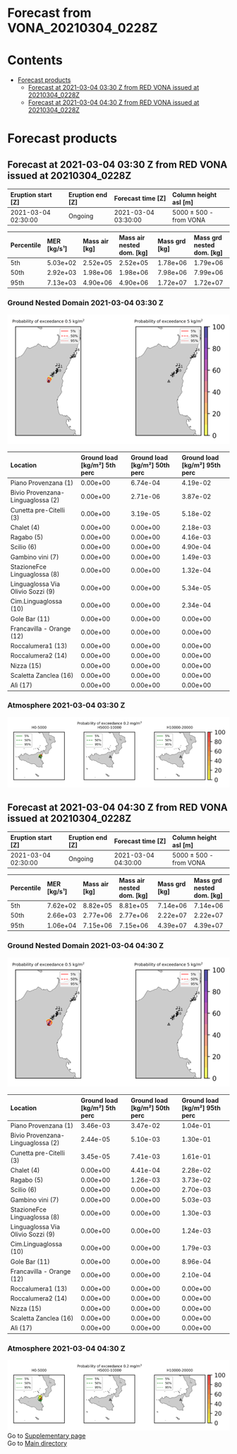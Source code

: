 
Forecast from VONA_20210304_0228Z
=================================

Contents
========

* [Forecast products](#forecast-products)
	* [Forecast at 2021-03-04 03:30 Z from RED VONA issued at 20210304_0228Z](#forecast-at-2021-03-04-0330-z-from-red-vona-issued-at-20210304_0228z)
	* [Forecast at 2021-03-04 04:30 Z from RED VONA issued at 20210304_0228Z](#forecast-at-2021-03-04-0430-z-from-red-vona-issued-at-20210304_0228z)

# Forecast products

## Forecast at 2021-03-04 03:30 Z from RED VONA issued at 20210304_0228Z
  

|Eruption start [Z]|Eruption end [Z]|Forecast time [Z]|Column height asl [m]|
| :--- | :--- | :--- | :--- |
|2021-03-04 02:30:00|Ongoing|2021-03-04 03:30:00|5000 ± 500 - from VONA|
  
  

|Percentile|MER [kg/s¹]|Mass air [kg]|Mass air nested dom. [kg]|Mass grd [kg]|Mass grd nested dom. [kg]|
| :--- | :--- | :--- | :--- | :--- | :--- |
|5th|5.03e+02|2.52e+05|2.52e+05|1.78e+06|1.79e+06|
|50th|2.92e+03|1.98e+06|1.98e+06|7.98e+06|7.99e+06|
|95th|7.13e+03|4.90e+06|4.90e+06|1.72e+07|1.72e+07|
  

### Ground Nested Domain 2021-03-04 03:30 Z
  
![](./figures/probability_grd_2021_03_04_0330_grid_1_1.png)  
  
  
  
  
  
  
  
  
  
  
  
  
  
  
  
  

|Location|Ground load [kg/m²] 5th perc|Ground load [kg/m²] 50th perc|Ground load [kg/m²] 95th perc|
| :--- | :--- | :--- | :--- |
|Piano Provenzana (1)|0.00e+00|6.74e-04|4.19e-02|
|Bivio Provenzana-Linguaglossa (2)|0.00e+00|2.71e-06|3.87e-02|
|Cunetta pre-Citelli (3)|0.00e+00|3.19e-05|5.18e-02|
|Chalet (4)|0.00e+00|0.00e+00|2.18e-03|
|Ragabo (5)|0.00e+00|0.00e+00|4.16e-03|
|Scilio (6)|0.00e+00|0.00e+00|4.90e-04|
|Gambino vini (7)|0.00e+00|0.00e+00|1.49e-03|
|StazioneFce Linguaglossa (8)|0.00e+00|0.00e+00|1.32e-04|
|Linguaglossa Via Olivio Sozzi (9)|0.00e+00|0.00e+00|5.34e-05|
|Cim.Linguaglossa (10)|0.00e+00|0.00e+00|2.34e-04|
|Gole Bar (11)|0.00e+00|0.00e+00|0.00e+00|
|Francavilla - Orange (12)|0.00e+00|0.00e+00|0.00e+00|
|Roccalumera1 (13)|0.00e+00|0.00e+00|0.00e+00|
|Roccalumera2 (14)|0.00e+00|0.00e+00|0.00e+00|
|Nizza (15)|0.00e+00|0.00e+00|0.00e+00|
|Scaletta Zanclea (16)|0.00e+00|0.00e+00|0.00e+00|
|Alì (17)|0.00e+00|0.00e+00|0.00e+00|
  

### Atmosphere 2021-03-04 03:30 Z
  
![](./figures/probability_air_2021_03_04_0330_grid_2_conclev_1_1.png)
## Forecast at 2021-03-04 04:30 Z from RED VONA issued at 20210304_0228Z
  

|Eruption start [Z]|Eruption end [Z]|Forecast time [Z]|Column height asl [m]|
| :--- | :--- | :--- | :--- |
|2021-03-04 02:30:00|Ongoing|2021-03-04 04:30:00|5000 ± 500 - from VONA|
  
  

|Percentile|MER [kg/s¹]|Mass air [kg]|Mass air nested dom. [kg]|Mass grd [kg]|Mass grd nested dom. [kg]|
| :--- | :--- | :--- | :--- | :--- | :--- |
|5th|7.62e+02|8.82e+05|8.81e+05|7.14e+06|7.14e+06|
|50th|2.66e+03|2.77e+06|2.77e+06|2.22e+07|2.22e+07|
|95th|1.06e+04|7.15e+06|7.15e+06|4.39e+07|4.39e+07|
  

### Ground Nested Domain 2021-03-04 04:30 Z
  
![](./figures/probability_grd_2021_03_04_0430_grid_1_2.png)  
  
  
  
  
  
  
  
  
  
  
  
  
  
  
  
  

|Location|Ground load [kg/m²] 5th perc|Ground load [kg/m²] 50th perc|Ground load [kg/m²] 95th perc|
| :--- | :--- | :--- | :--- |
|Piano Provenzana (1)|3.46e-03|3.47e-02|1.04e-01|
|Bivio Provenzana-Linguaglossa (2)|2.44e-05|5.10e-03|1.30e-01|
|Cunetta pre-Citelli (3)|3.45e-05|7.41e-03|1.61e-01|
|Chalet (4)|0.00e+00|4.41e-04|2.28e-02|
|Ragabo (5)|0.00e+00|1.26e-03|3.73e-02|
|Scilio (6)|0.00e+00|0.00e+00|2.70e-03|
|Gambino vini (7)|0.00e+00|0.00e+00|5.03e-03|
|StazioneFce Linguaglossa (8)|0.00e+00|0.00e+00|1.30e-03|
|Linguaglossa Via Olivio Sozzi (9)|0.00e+00|0.00e+00|1.24e-03|
|Cim.Linguaglossa (10)|0.00e+00|0.00e+00|1.79e-03|
|Gole Bar (11)|0.00e+00|0.00e+00|8.96e-04|
|Francavilla - Orange (12)|0.00e+00|0.00e+00|2.10e-04|
|Roccalumera1 (13)|0.00e+00|0.00e+00|0.00e+00|
|Roccalumera2 (14)|0.00e+00|0.00e+00|0.00e+00|
|Nizza (15)|0.00e+00|0.00e+00|0.00e+00|
|Scaletta Zanclea (16)|0.00e+00|0.00e+00|0.00e+00|
|Alì (17)|0.00e+00|0.00e+00|0.00e+00|
  

### Atmosphere 2021-03-04 04:30 Z
  
![](./figures/probability_air_2021_03_04_0430_grid_2_conclev_1_2.png)  
Go to [Supplementary page](Supplementary_page.md)  
Go to [Main directory](https://github.com/federicapardini/Real_time_ash_forecast)